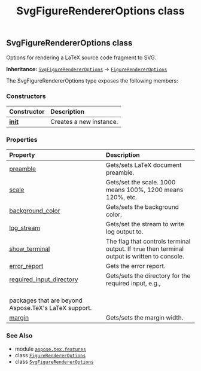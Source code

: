 ﻿---
title: SvgFigureRendererOptions class
second_title: Aspose.TeX for Python via .NET API References
description: 
type: docs
weight: 140
url: /python-net/aspose.tex.features/svgfigurerendereroptions/
is_root: false
---

## SvgFigureRendererOptions class

Options for rendering a LaTeX source code fragment to SVG.



**Inheritance:** [`SvgFigureRendererOptions`](/tex/python-net/aspose.tex.features/svgfigurerendereroptions) → 
[`FigureRendererOptions`](/tex/python-net/aspose.tex.features/figurerendereroptions)



The SvgFigureRendererOptions type exposes the following members:

### Constructors
| Constructor | Description |
| :- | :- |
| [__init__](/tex/python-net/aspose.tex.features/svgfigurerendereroptions/__init__/#) | Creates a new instance. |


### Properties
| Property | Description |
| :- | :- |
| [preamble](/tex/python-net/aspose.tex.features/svgfigurerendereroptions/preamble) | Gets/sets LaTeX document preamble. |
| [scale](/tex/python-net/aspose.tex.features/svgfigurerendereroptions/scale) | Gets/set the scale. 1000 means 100%, 1200 means 120%, etc. |
| [background_color](/tex/python-net/aspose.tex.features/svgfigurerendereroptions/background_color) | Gets/sets the background color. |
| [log_stream](/tex/python-net/aspose.tex.features/svgfigurerendereroptions/log_stream) | Gets/set the stream to write log output to. |
| [show_terminal](/tex/python-net/aspose.tex.features/svgfigurerendereroptions/show_terminal) | The flag that controls terminal output. If `true` then terminal output is written to console. |
| [error_report](/tex/python-net/aspose.tex.features/svgfigurerendereroptions/error_report) | Gets the error report. |
| [required_input_directory](/tex/python-net/aspose.tex.features/svgfigurerendereroptions/required_input_directory) | Gets/sets the directory for the required input, e.g.,<br/>packages that are beyond Aspose.TeX's LaTeX support. |
| [margin](/tex/python-net/aspose.tex.features/svgfigurerendereroptions/margin) | Gets/sets the margin width. |



### See Also
* module [`aspose.tex.features`](..)
* class [`FigureRendererOptions`](/tex/python-net/aspose.tex.features/figurerendereroptions)
* class [`SvgFigureRendererOptions`](/tex/python-net/aspose.tex.features/svgfigurerendereroptions)
